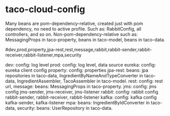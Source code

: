 # taco-cloud-config

 Many beans are pom-dependency-relative, created just with pom dependency, no need to active profile.
 Such as: RabbitConfig, all controllers, and so on.
 Non-pom-dependency-relative such as:
   MessagingProps in taco-property, beans in taco-model, beans in taco-data.
   
#dev,prod,property,jpa-rest,rest,message,rabbit,rabbit-sender,rabbit-receiver,rabbit-listener,mpa,security

 dev:
   config: log level
 prod:
   config: log level, data source
 eureka:
   config: eureka client config
 property:
   config: properties
 jpa-rest:
   beans: jpa repositories in taco-data,
           IngredientByNameAndTypeConverter in taco-data,
           IngredientAssembler, TacoAssembler in taco-model.
 rest:
   config: rest url,
 message:
   beans: MessagingProps in taco-property.
 jms:
   config: jms config
 jms-sender, jms-receiver, jms-listener
 rabbit:
   config: rabbit config
 rabbit-sender, rabbit-receiver, rabbit-listener
 kafka:
   config: kafka config
 kafka-sender, kafka-listener
 mpa:
    beans: IngredientByIdConverter in taco-data,
 security:
    beans: UserRepository in taco-data.
